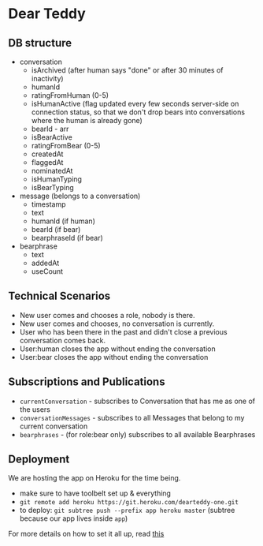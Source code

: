 # Dear Teddy

## DB structure

* conversation
    - isArchived (after human says "done" or after 30 minutes of inactivity)
    - humanId
    - ratingFromHuman (0-5)
    - isHumanActive (flag updated every few seconds server-side on connection status, so that we don't drop bears into conversations where the human is already gone)
    - bearId - arr
    - isBearActive
    - ratingFromBear (0-5)
    - createdAt
    - flaggedAt
    - nominatedAt
    - isHumanTyping
    - isBearTyping
* message (belongs to a conversation)
    - timestamp
    - text
    - humanId (if human)
    - bearId (if bear)
    - bearphraseId (if bear)
* bearphrase
    - text
    - addedAt
    - useCount

## Technical Scenarios

* New user comes and chooses a role, nobody is there.
* New user comes and chooses, no conversation is currently. 
* User who has been there in the past and didn't close a previous conversation comes back.
* User:human closes the app without ending the conversation 
* User:bear closes the app without ending the conversation

## Subscriptions and Publications

* `currentConversation` - subscribes to Conversation that has me as one of the users
* `conversationMessages` - subscribes to all Messages that belong to my current conversation
* `bearphrases` - (for role:bear only) subscribes to all available Bearphrases

## Deployment

We are hosting the app on Heroku for the time being.

* make sure to have toolbelt set up & everything
* `git remote add heroku https://git.heroku.com/dearteddy-one.git`
* to deploy: `git subtree push --prefix app heroku master` (subtree because our app lives inside `app`)

For more details on how to set it all up, read [this](http://justmeteor.com/blog/deploy-to-production-on-heroku/)
